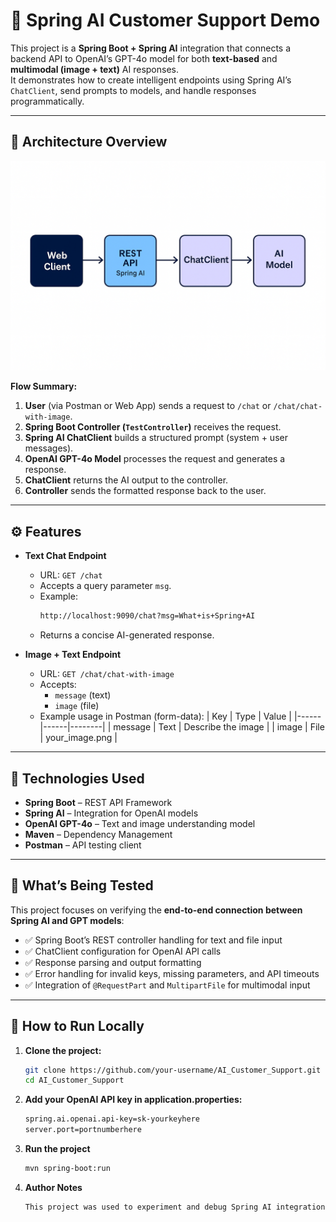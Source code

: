 # 🧠 Spring AI Customer Support Demo

This project is a **Spring Boot + Spring AI** integration that connects a backend API to OpenAI’s GPT-4o model for both **text-based** and **multimodal (image + text)** AI responses.  
It demonstrates how to create intelligent endpoints using Spring AI’s `ChatClient`, send prompts to models, and handle responses programmatically.

---

## 📸 Architecture Overview

![Spring AI Architecture Flowchart](springai_architecture.png)

**Flow Summary:**
1. **User** (via Postman or Web App) sends a request to `/chat` or `/chat/chat-with-image`.
2. **Spring Boot Controller (`TestController`)** receives the request.
3. **Spring AI ChatClient** builds a structured prompt (system + user messages).
4. **OpenAI GPT-4o Model** processes the request and generates a response.
5. **ChatClient** returns the AI output to the controller.
6. **Controller** sends the formatted response back to the user.

---

## ⚙️ Features

- **Text Chat Endpoint**
    - URL: `GET /chat`
    - Accepts a query parameter `msg`.
    - Example:
      ```bash
      http://localhost:9090/chat?msg=What+is+Spring+AI
      ```
    - Returns a concise AI-generated response.

- **Image + Text Endpoint**
    - URL: `GET /chat/chat-with-image`
    - Accepts:
        - `message` (text)
        - `image` (file)
    - Example usage in Postman (form-data):
      | Key | Type | Value |
      |------|------|--------|
      | message | Text | Describe the image |
      | image | File | your_image.png |

---

## 🧩 Technologies Used

- **Spring Boot** – REST API Framework
- **Spring AI** – Integration for OpenAI models
- **OpenAI GPT-4o** – Text and image understanding model
- **Maven** – Dependency Management
- **Postman** – API testing client

---

## 🧠 What’s Being Tested

This project focuses on verifying the **end-to-end connection between Spring AI and GPT models**:

- ✅ Spring Boot’s REST controller handling for text and file input
- ✅ ChatClient configuration for OpenAI API calls
- ✅ Response parsing and output formatting
- ✅ Error handling for invalid keys, missing parameters, and API timeouts
- ✅ Integration of `@RequestPart` and `MultipartFile` for multimodal input

---

## 🧪 How to Run Locally

1. **Clone the project:**
   ```bash
   git clone https://github.com/your-username/AI_Customer_Support.git
   cd AI_Customer_Support

2. **Add your OpenAI API key in application.properties:**
    ```bash
    spring.ai.openai.api-key=sk-yourkeyhere
    server.port=portnumberhere


3. **Run the project**
    ```bash
    mvn spring-boot:run
4. **Author Notes**
    ```bash
   This project was used to experiment and debug Spring AI integrations — testing both text and image endpoints, validating OpenAI key configuration, and understanding the internal ChatClient call flow.
   

